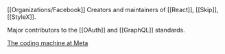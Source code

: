 
[[Organizations/Facebook]]
Creators and maintainers of [[React]], [[Skip]], [[StyleX]]. 

Major contributors to the [[OAuth]] and [[GraphQL]] standards.  

[The coding machine at Meta](
https://youtu.be/DQFNYCO1MqM?si=o1cmjuqJsmtDP3D2)

